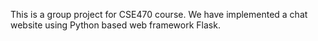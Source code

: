 This is a group project for CSE470 course. We have implemented a chat website using Python based web framework Flask.
